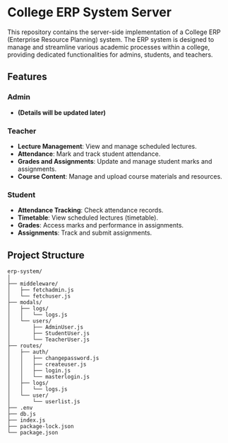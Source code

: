 # College ERP System Server

This repository contains the server-side implementation of a College ERP (Enterprise Resource Planning) system. The ERP system is designed to manage and streamline various academic processes within a college, providing dedicated functionalities for admins, students, and teachers.

## Features

### Admin
- **(Details will be updated later)**

### Teacher
- **Lecture Management**: View and manage scheduled lectures.
- **Attendance**: Mark and track student attendance.
- **Grades and Assignments**: Update and manage student marks and assignments.
- **Course Content**: Manage and upload course materials and resources.

### Student
- **Attendance Tracking**: Check attendance records.
- **Timetable**: View scheduled lectures (timetable).
- **Grades**: Access marks and performance in assignments.
- **Assignments**: Track and submit assignments.

## Project Structure

```plaintext
erp-system/
│
├── middeleware/
│   ├── fetchadmin.js
│   └── fetchuser.js
├── modals/
│   ├── logs/
│   │   └── logs.js
│   └── users/
│       ├── AdminUser.js
│       ├── StudentUser.js
│       └── TeacherUser.js
├── routes/
│   ├── auth/
│   │   ├── changepassword.js
│   │   ├── createuser.js
│   │   ├── login.js
│   │   └── masterlogin.js
│   ├── logs/
│   │   └── logs.js
│   └── user/
│       └── userlist.js
├── .env
├── db.js
├── index.js
├── package-lock.json
└── package.json
```